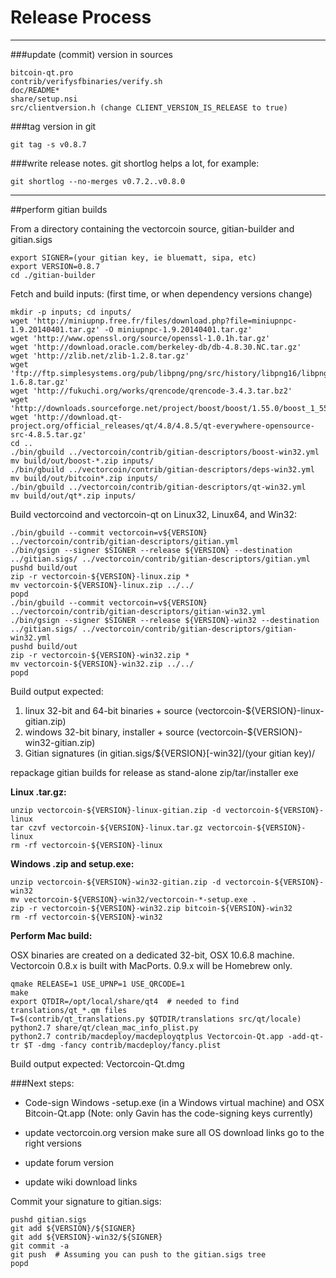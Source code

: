 Release Process
====================

* * *

###update (commit) version in sources


	bitcoin-qt.pro
	contrib/verifysfbinaries/verify.sh
	doc/README*
	share/setup.nsi
	src/clientversion.h (change CLIENT_VERSION_IS_RELEASE to true)

###tag version in git

	git tag -s v0.8.7

###write release notes. git shortlog helps a lot, for example:

	git shortlog --no-merges v0.7.2..v0.8.0

* * *

##perform gitian builds

 From a directory containing the vectorcoin source, gitian-builder and gitian.sigs
  
	export SIGNER=(your gitian key, ie bluematt, sipa, etc)
	export VERSION=0.8.7
	cd ./gitian-builder

 Fetch and build inputs: (first time, or when dependency versions change)

	mkdir -p inputs; cd inputs/
	wget 'http://miniupnp.free.fr/files/download.php?file=miniupnpc-1.9.20140401.tar.gz' -O miniupnpc-1.9.20140401.tar.gz'
	wget 'http://www.openssl.org/source/openssl-1.0.1h.tar.gz'
	wget 'http://download.oracle.com/berkeley-db/db-4.8.30.NC.tar.gz'
	wget 'http://zlib.net/zlib-1.2.8.tar.gz'
	wget 'ftp://ftp.simplesystems.org/pub/libpng/png/src/history/libpng16/libpng-1.6.8.tar.gz'
	wget 'http://fukuchi.org/works/qrencode/qrencode-3.4.3.tar.bz2'
	wget 'http://downloads.sourceforge.net/project/boost/boost/1.55.0/boost_1_55_0.tar.bz2'
	wget 'http://download.qt-project.org/official_releases/qt/4.8/4.8.5/qt-everywhere-opensource-src-4.8.5.tar.gz'
	cd ..
	./bin/gbuild ../vectorcoin/contrib/gitian-descriptors/boost-win32.yml
	mv build/out/boost-*.zip inputs/
	./bin/gbuild ../vectorcoin/contrib/gitian-descriptors/deps-win32.yml
	mv build/out/bitcoin*.zip inputs/
	./bin/gbuild ../vectorcoin/contrib/gitian-descriptors/qt-win32.yml
	mv build/out/qt*.zip inputs/

 Build vectorcoind and vectorcoin-qt on Linux32, Linux64, and Win32:
  
	./bin/gbuild --commit vectorcoin=v${VERSION} ../vectorcoin/contrib/gitian-descriptors/gitian.yml
	./bin/gsign --signer $SIGNER --release ${VERSION} --destination ../gitian.sigs/ ../vectorcoin/contrib/gitian-descriptors/gitian.yml
	pushd build/out
	zip -r vectorcoin-${VERSION}-linux.zip *
	mv vectorcoin-${VERSION}-linux.zip ../../
	popd
	./bin/gbuild --commit vectorcoin=v${VERSION} ../vectorcoin/contrib/gitian-descriptors/gitian-win32.yml
	./bin/gsign --signer $SIGNER --release ${VERSION}-win32 --destination ../gitian.sigs/ ../vectorcoin/contrib/gitian-descriptors/gitian-win32.yml
	pushd build/out
	zip -r vectorcoin-${VERSION}-win32.zip *
	mv vectorcoin-${VERSION}-win32.zip ../../
	popd

  Build output expected:

  1. linux 32-bit and 64-bit binaries + source (vectorcoin-${VERSION}-linux-gitian.zip)
  2. windows 32-bit binary, installer + source (vectorcoin-${VERSION}-win32-gitian.zip)
  3. Gitian signatures (in gitian.sigs/${VERSION}[-win32]/(your gitian key)/

repackage gitian builds for release as stand-alone zip/tar/installer exe

**Linux .tar.gz:**

	unzip vectorcoin-${VERSION}-linux-gitian.zip -d vectorcoin-${VERSION}-linux
	tar czvf vectorcoin-${VERSION}-linux.tar.gz vectorcoin-${VERSION}-linux
	rm -rf vectorcoin-${VERSION}-linux

**Windows .zip and setup.exe:**

	unzip vectorcoin-${VERSION}-win32-gitian.zip -d vectorcoin-${VERSION}-win32
	mv vectorcoin-${VERSION}-win32/vectorcoin-*-setup.exe .
	zip -r vectorcoin-${VERSION}-win32.zip bitcoin-${VERSION}-win32
	rm -rf vectorcoin-${VERSION}-win32

**Perform Mac build:**

  OSX binaries are created on a dedicated 32-bit, OSX 10.6.8 machine.
  Vectorcoin 0.8.x is built with MacPorts.  0.9.x will be Homebrew only.

	qmake RELEASE=1 USE_UPNP=1 USE_QRCODE=1
	make
	export QTDIR=/opt/local/share/qt4  # needed to find translations/qt_*.qm files
	T=$(contrib/qt_translations.py $QTDIR/translations src/qt/locale)
	python2.7 share/qt/clean_mac_info_plist.py
	python2.7 contrib/macdeploy/macdeployqtplus Vectorcoin-Qt.app -add-qt-tr $T -dmg -fancy contrib/macdeploy/fancy.plist

 Build output expected: Vectorcoin-Qt.dmg

###Next steps:

* Code-sign Windows -setup.exe (in a Windows virtual machine) and
  OSX Bitcoin-Qt.app (Note: only Gavin has the code-signing keys currently)

* update vectorcoin.org version
  make sure all OS download links go to the right versions

* update forum version

* update wiki download links

Commit your signature to gitian.sigs:

	pushd gitian.sigs
	git add ${VERSION}/${SIGNER}
	git add ${VERSION}-win32/${SIGNER}
	git commit -a
	git push  # Assuming you can push to the gitian.sigs tree
	popd


